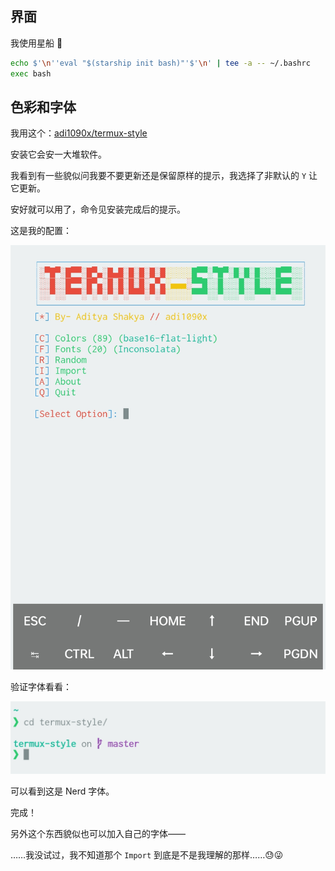 
## 界面

我使用星船 🚀

~~~ sh
echo $'\n''eval "$(starship init bash)"'$'\n' | tee -a -- ~/.bashrc
exec bash
~~~

## 色彩和字体

我用这个：[adi1090x/termux-style](https://github.com/adi1090x/termux-style)

安装它会安一大堆软件。

我看到有一些貌似问我要不要更新还是保留原样的提示，我选择了非默认的 `Y` 让它更新。

安好就可以用了，命令见安装完成后的提示。

这是我的配置：

![view-style](./Screenshot_2022-04-29-12-08-08-39_84d3000e3f4017145260f7618db1d683.jpg)

验证字体看看：

![font-see](./Screenshot_2022-04-29-12-21-54-87_84d3000e3f4017145260f7618db1d683.jpg)

可以看到这是 Nerd 字体。

完成！

另外这个东西貌似也可以加入自己的字体——

……我没试过，我不知道那个 `Import` 到底是不是我理解的那样……😓😜

